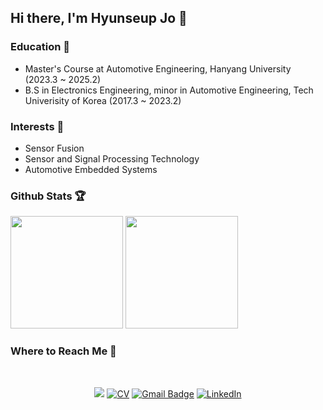 ## Hi there, I'm Hyunseup Jo 🚗

### Education 📘
- Master's Course at Automotive Engineering, Hanyang University (2023.3 ~ 2025.2)   
- B.S in Electronics Engineering, minor in Automotive Engineering, Tech Univerisity of Korea (2017.3 ~ 2023.2)    

### Interests 🔭
- Sensor Fusion  
- Sensor and Signal Processing Technology
- Automotive Embedded Systems

### Github Stats 🏆
<p align="left">
<img height="180em" src="https://github-readme-stats.vercel.app/api?username=soup1997&theme=dark&show_icons=true"/>
<img height="180em" src="https://github-readme-stats.vercel.app/api/top-langs?username=soup1997&theme=dark&show_icons=true&locale=en&layout=compact"/>
</p>


### Where to Reach Me 📌   

 <div align=center>
  <br>
  
  <a href="https://velog.io/@soup1997" target="_blank"><img src="https://img.shields.io/badge/soup1997-20c997?style=flat-square&logo=Vimeo&logoColor=white"/></a>
[![CV](https://img.shields.io/badge/-CV-orange?style=flat-square&logo=github&link=https://davinci-ai.tistory.com/)](https://github.com/soup1997/Hyunseup-Jo-CV/blob/origin/HyunseupJo_CV.pdf)
  [![Gmail Badge](https://img.shields.io/badge/Gmail-d14836?style=flat-square&logo=Gmail&logoColor=white&link=mailto:hyunseup0815@gmail.com)](mailto:hyunseup0815@gmail.com)
  [![LinkedIn](https://img.shields.io/badge/-LinkedIn-0077b5?style=round-square&logo=linkedin&logoColor=white&link=https://www.linkedin.com/in/%ED%98%84%EC%8A%B5-%EC%A1%B0-529821255/)](https://www.linkedin.com/in/%ED%98%84%EC%8A%B5-%EC%A1%B0-529821255/)
  
</div>
